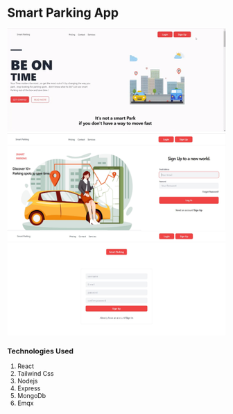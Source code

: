 # Smart Parking App

![Smart Parking](client\public\Smart-Parking.gif)
![Login](client\public\login.jpg)
![signup](client\public\register.jpg)

### Technologies Used

1. React
2. Tailwind Css
3. Nodejs
4. Express
5. MongoDb
6. Emqx
